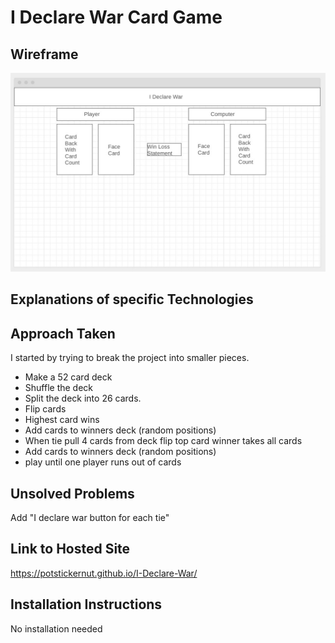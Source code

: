 # I Declare War Card Game

## Wireframe

![alt text](https://github.com/PotstickerNut/I-Declare-War/blob/main/images/wireframe.jpg?raw=true)

## Explanations of specific Technologies

## Approach Taken

I started by trying to break the project into smaller pieces.

- Make a 52 card deck
- Shuffle the deck
- Split the deck into 26 cards.
- Flip cards
- Highest card wins
- Add cards to winners deck (random positions)
- When tie pull 4 cards from deck flip top card winner takes all cards
- Add cards to winners deck (random positions)
- play until one player runs out of cards

## Unsolved Problems

Add "I declare war button for each tie"

## Link to Hosted Site

https://potstickernut.github.io/I-Declare-War/

## Installation Instructions

No installation needed
